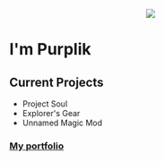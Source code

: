 <p align="center">
  <img src="https://user-images.githubusercontent.com/60230933/183299351-2afd3051-3085-4198-be2a-40afe50b83bb.png">
</p>

<h1 style=style="align: center;"> I'm Purplik </h1>

## Current Projects
- Project Soul
- Explorer's Gear
- Unnamed Magic Mod

### [My portfolio](https://purplikdev.github.io "Portfolio")
